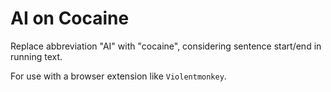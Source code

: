 # AI on Cocaine

Replace abbreviation "AI" with "cocaine", considering sentence start/end in running text.

For use with a browser extension like `Violentmonkey`.
